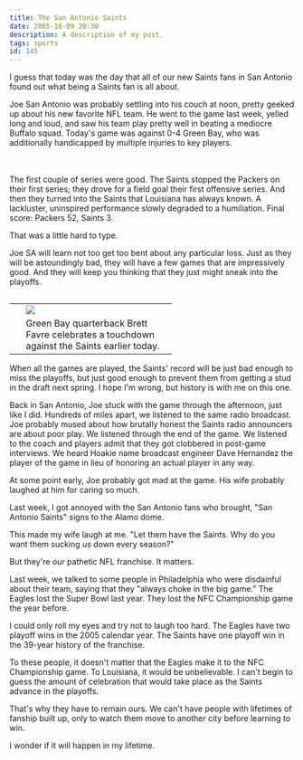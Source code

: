 ```yaml
---
title: The San Antonio Saints
date: 2005-10-09 20:30
description: A description of my post.
tags: sports
id: 145
---
```

I guess that today was the day that all of our new Saints fans in San Antonio found out what being a Saints fan is all about.

Joe San Antonio was probably settling into his couch at noon, pretty geeked up about his new favorite NFL team.  He went to the game last week, yelled long and loud, and saw his team play pretty well in beating a mediocre Buffalo squad.  Today's game was against 0-4 Green Bay, who was additionally handicapped by multiple injuries to key players.

<span class="spanEndPreview">&nbsp;</span><br /><br />The first couple of series were good.  The Saints stopped the Packers on their first series; they drove for a field goal their first offensive series.  And then they turned into the Saints that Louisiana has always known.  A lackluster, uninspired performance slowly degraded to a humiliation.  Final score:  Packers 52, Saints 3.

That was a little hard to type.

Joe SA will learn not too get too bent about any particular loss.  Just as they will be astoundingly bad, they will have a few games that are impressively good.  And they will keep you thinking that they just might sneak into the playoffs.

<skinny :nohome><table cellpadding="2" align="right"><tr><td width="5" rowspan="2"><spacer type="block" width="5" height="1"></spacer></td><td width="250" ><img src="/img/favre.jpg"/></td></tr><tr><td class="caption" width="250">Green Bay quarterback Brett Favre celebrates a touchdown against the Saints earlier today.</td></tr></table></skinny>

When all the games are played, the Saints' record will be just bad enough to miss the playoffs, but just good enough to prevent them from getting a stud in the draft next spring.  I hope I'm wrong, but history is with me on this one.

Back in San Antonio, Joe stuck with the game through the afternoon, just like I did.  Hundreds of miles apart, we listened to the same radio broadcast.  Joe probably mused about how brutally honest the Saints radio announcers are about poor play.  We listened through the end of the game.  We listened to the coach and players admit that they got clobbered in post-game interviews.  We heard Hoakie name broadcast engineer Dave Hernandez the player of the game in lieu of honoring an actual player in any way.

At some point early, Joe probably got mad at the game.  His wife probably laughed at him for caring so much.

Last week, I got annoyed with the San Antonio fans who brought, "San Antonio Saints" signs to the Alamo dome.

This made my wife laugh at me.  "Let them have the Saints. Why do you want them sucking <i>us</i> down every season?"

But they're <i>our</i> pathetic NFL franchise.  It matters.

Last week, we talked to some people in Philadelphia who were disdainful about their team, saying that they "always choke in the big game."  The Eagles lost the Super Bowl last year.  They lost the NFC Championship game the year before.

I could only roll my eyes and try not to laugh too hard.  The Eagles have two playoff wins in the 2005 calendar year.  The Saints have one playoff win in the 39-year history of the franchise.

To these people, it doesn't matter that the Eagles make it to the NFC Championship game.  To Louisiana, it would be unbelievable.  I can't begin to guess the amount of celebration that would take place as the Saints advance in the playoffs. 

That's why they have to remain ours.  We can't have people with lifetimes of fanship built up, only to watch them move to another city before learning to win.

I wonder if it will happen in my lifetime.  
